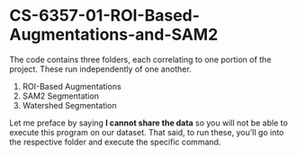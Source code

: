 # CS-6357-01-ROI-Based-Augmentations-and-SAM2

The code contains three folders, each correlating to one portion of the project. These run independently of one another. 

1. ROI-Based Augmentations
2. SAM2 Segmentation
3. Watershed Segmentation

Let me preface by saying **I cannot share the data** so you will not be able to execute this program on our dataset. That said, to run these, you'll go into the respective folder and execute the specific command.
